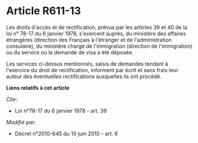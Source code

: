 # Article R611-13

Les droits d'accès et de rectification, prévus par les articles 39 et 40 de la loi n° 78-17 du 6 janvier 1978, s'exercent
auprès, du ministère des affaires étrangères (direction des Français à l'étranger et de l'administration consulaire), du
ministère chargé de l'immigration (direction de l'immigration) ou du service où la demande de visa a été déposée. 

Les services ci-dessus mentionnés, saisis de demandes tendant à l'exercice du droit de rectification, informent par écrit et
sans frais leur auteur des éventuelles rectifications auxquelles ils ont procédé.

**Liens relatifs à cet article**

_Cite_:

  - Loi n°78-17 du 6 janvier 1978 - art. 39

_Modifié par_:

  - Décret n°2010-645 du 10 juin 2010 - art. 6
